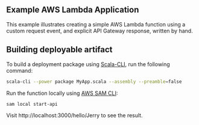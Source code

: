 ## Example AWS Lambda Application

This example illustrates creating a simple AWS Lambda function using a custom request event, and explicit API Gateway
response, written by hand.

## Building deployable artifact

To build a deployment package using [Scala-CLI](https://scala-cli.virtuslab.org/), run the following command:

```bash
scala-cli --power package MyApp.scala --assembly --preamble=false
```

Run the function locally
using [AWS SAM CLI](https://docs.aws.amazon.com/serverless-application-model/latest/developerguide/install-sam-cli.html):

```bash
sam local start-api
```

Visit http://localhost:3000/hello/Jerry to see the result.